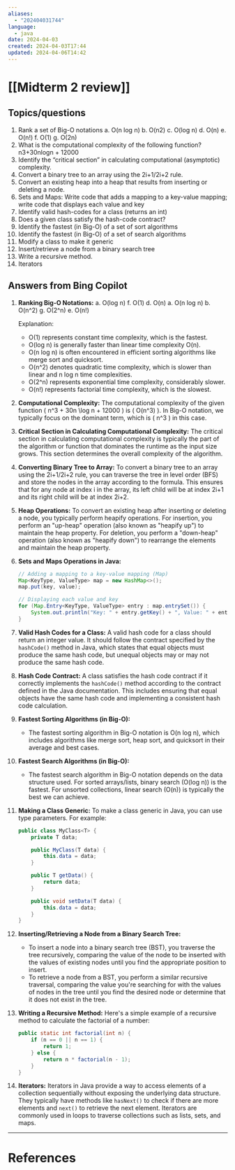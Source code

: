 ```yaml
---
aliases:
  - "202404031744"
language:
  - java
date: 2024-04-03
created: 2024-04-03T17:44
updated: 2024-04-06T14:42
---
```

# [[Midterm 2 review]]
## Topics/questions

1)	Rank a set of Big-O notations
a.	O(n log n)
b.	O(n2)
c.	O(log n)
d.	O(n) 
e.	O(n!) 
f.	O(1) 
g.	O(2n) 
2)	What is the computational complexity of the following function? n3+30nlogn + 12000
3)	Identify the “critical section” in calculating computational (asymptotic) complexity.
4)	Convert a binary tree to an array using the 2i+1/2i+2 rule.
5)	Convert an existing heap into a heap that results from inserting or deleting a node.
6)	Sets and Maps: Write code that adds a mapping to a key-value mapping; write code that displays each value and key
7)	Identify valid hash-codes for a class (returns an int)
8)	Does a given class satisfy the hash-code contract?
9)	Identify the fastest (in Big-O) of a set of sort algorithms
10)	Identify the fastest (in Big-O) of a set of search algorithms
11)	Modify a class to make it generic
12)	Insert/retrieve a node from a binary search tree
13)	Write a recursive method.
14)	Iterators


## Answers from Bing Copilot
1) **Ranking Big-O Notations:**
   a. O(log n)
   f. O(1)
   d. O(n)
   a. O(n log n)
   b. O(n^2)
   g. O(2^n)
   e. O(n!)
   
   Explanation:
   - O(1) represents constant time complexity, which is the fastest.
   - O(log n) is generally faster than linear time complexity O(n).
   - O(n log n) is often encountered in efficient sorting algorithms like merge sort and quicksort.
   - O(n^2) denotes quadratic time complexity, which is slower than linear and n log n time complexities.
   - O(2^n) represents exponential time complexity, considerably slower.
   - O(n!) represents factorial time complexity, which is the slowest.

2) **Computational Complexity:**
   The computational complexity of the given function \( n^3 + 30n \log n + 12000 \) is \( O(n^3) \). In Big-O notation, we typically focus on the dominant term, which is \( n^3 \) in this case.

3) **Critical Section in Calculating Computational Complexity:**
   The critical section in calculating computational complexity is typically the part of the algorithm or function that dominates the runtime as the input size grows. This section determines the overall complexity of the algorithm.

4) **Converting Binary Tree to Array:**
   To convert a binary tree to an array using the 2i+1/2i+2 rule, you can traverse the tree in level order (BFS) and store the nodes in the array according to the formula. This ensures that for any node at index i in the array, its left child will be at index 2i+1 and its right child will be at index 2i+2.

5) **Heap Operations:**
   To convert an existing heap after inserting or deleting a node, you typically perform heapify operations. For insertion, you perform an "up-heap" operation (also known as "heapify up") to maintain the heap property. For deletion, you perform a "down-heap" operation (also known as "heapify down") to rearrange the elements and maintain the heap property.

6) **Sets and Maps Operations in Java:**
   ```java
   // Adding a mapping to a key-value mapping (Map)
   Map<KeyType, ValueType> map = new HashMap<>();
   map.put(key, value);

   // Displaying each value and key
   for (Map.Entry<KeyType, ValueType> entry : map.entrySet()) {
       System.out.println("Key: " + entry.getKey() + ", Value: " + entry.getValue());
   }
   ```

7) **Valid Hash Codes for a Class:**
   A valid hash code for a class should return an integer value. It should follow the contract specified by the `hashCode()` method in Java, which states that equal objects must produce the same hash code, but unequal objects may or may not produce the same hash code.

8) **Hash Code Contract:**
   A class satisfies the hash code contract if it correctly implements the `hashCode()` method according to the contract defined in the Java documentation. This includes ensuring that equal objects have the same hash code and implementing a consistent hash code calculation.

9) **Fastest Sorting Algorithms (in Big-O):**
   - The fastest sorting algorithm in Big-O notation is O(n log n), which includes algorithms like merge sort, heap sort, and quicksort in their average and best cases.

10) **Fastest Search Algorithms (in Big-O):**
    - The fastest search algorithm in Big-O notation depends on the data structure used. For sorted arrays/lists, binary search (O(log n)) is the fastest. For unsorted collections, linear search (O(n)) is typically the best we can achieve.

11) **Making a Class Generic:**
    To make a class generic in Java, you can use type parameters. For example:
    ```java
    public class MyClass<T> {
        private T data;

        public MyClass(T data) {
            this.data = data;
        }

        public T getData() {
            return data;
        }

        public void setData(T data) {
            this.data = data;
        }
    }
    ```

12) **Inserting/Retrieving a Node from a Binary Search Tree:**
    - To insert a node into a binary search tree (BST), you traverse the tree recursively, comparing the value of the node to be inserted with the values of existing nodes until you find the appropriate position to insert.
    - To retrieve a node from a BST, you perform a similar recursive traversal, comparing the value you're searching for with the values of nodes in the tree until you find the desired node or determine that it does not exist in the tree.

13) **Writing a Recursive Method:**
    Here's a simple example of a recursive method to calculate the factorial of a number:
    ```java
    public static int factorial(int n) {
        if (n == 0 || n == 1) {
            return 1;
        } else {
            return n * factorial(n - 1);
        }
    }
    ```

14) **Iterators:**
    Iterators in Java provide a way to access elements of a collection sequentially without exposing the underlying data structure. They typically have methods like `hasNext()` to check if there are more elements and `next()` to retrieve the next element. Iterators are commonly used in loops to traverse collections such as lists, sets, and maps.



___


# References
